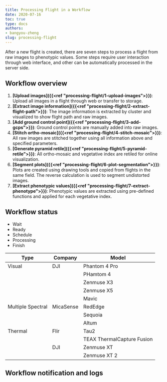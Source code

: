 ```yaml
---
title: Processing Flight in a Workflow
date: 2020-07-16
toc: true
type: docs
authors:
- bangyou-zheng
slug: processing-flight
---
```



After a new flight is created, there are seven steps to process a flight from raw images to phenotypic values. Some steps require user interaction through web interface, and other can be automatically processed in the server side. 

## Workflow overview

1. **[Upload images]({{<ref "processing-flight/1-upload-images">}})**: Upload all images in a flight through web or transfer to storage.
2. **[Extract image information]({{<ref "processing-flight/2-extract-flight-path">}})**: The image information is extracted by cluster and visualized to show flight path and raw images.
3. **[Add ground control point]({{<ref "processing-flight/3-add-gcps">}})**: Ground control points are manually added into raw images.
4. **[Stitch ortho-mosaic]({{<ref "processing-flight/4-stitch-mosaic">}})**: All raw images are stitched together using all information above and specified parameters.
5. **[Generate pyramid retile]({{<ref "processing-flight/5-pyramid-retile">}})**: All ortho-mosaic and vegetative index are retiled for online visualization.
6. **[Segment plots]({{<ref "processing-flight/6-plot-segmentation">}})**: Plots are created using drawing tools and copied from flights in the same field. The reverse calculation is used to segment undistorted images.
7. **[Extract phenotypic values]({{<ref "processing-flight/7-extract-phenotype">}})**: Phenotypic values are extracted using pre-defined functions and applied for each vegetative index.

## Workflow status

* Wait
* Ready
* Schedule
* Processing
* Finish



| Type              | Company       | Model                      |
| ----------------- |---------------| -------------------------- |
| Visual            | DJI           | Phantom 4 Pro              |
|                   |               | PHamtom 4                  |
|                   |               | Zenmuse X3                 |
|                   |               | Zenmuse X5                 |
|                   |               | Mavic                      |
| Multiple Spectral | MicaSense     | RedEdge                    |
|                   |               | Sequoia                    |
|                   |               | Altum                      |
| Thermal           | Flir          | Tau2                       |
|                   |               | TEAX ThermalCapture Fusion |
|                   | DJI           | Zenmuse XT                 |
|                   |               | Zenmuse XT 2               |


## Workflow notification and logs



